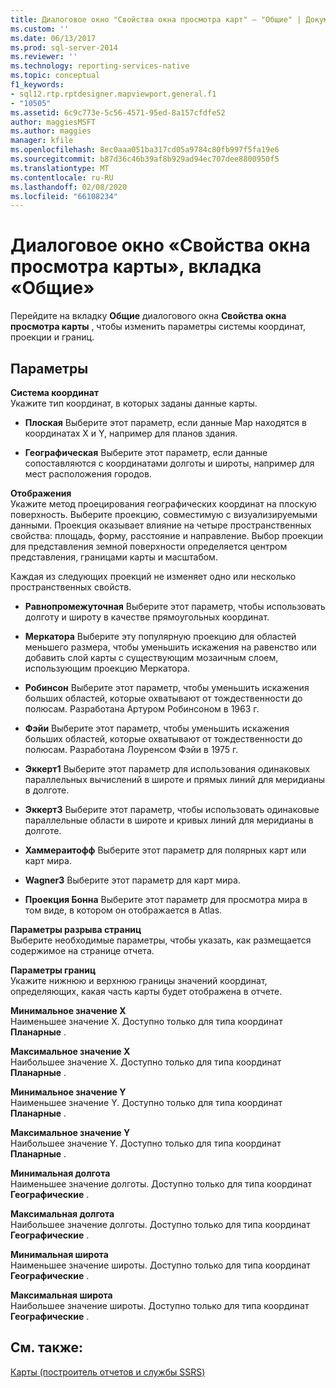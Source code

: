 ```yaml
---
title: Диалоговое окно "Свойства окна просмотра карт" — "Общие" | Документация Майкрософт
ms.custom: ''
ms.date: 06/13/2017
ms.prod: sql-server-2014
ms.reviewer: ''
ms.technology: reporting-services-native
ms.topic: conceptual
f1_keywords:
- sql12.rtp.rptdesigner.mapviewport.general.f1
- "10505"
ms.assetid: 6c9c773e-5c56-4571-95ed-8a157cfdfe52
author: maggiesMSFT
ms.author: maggies
manager: kfile
ms.openlocfilehash: 8ec0aaa051ba317cd05a9784c80fb997f5fa19e6
ms.sourcegitcommit: b87d36c46b39af8b929ad94ec707dee8800950f5
ms.translationtype: MT
ms.contentlocale: ru-RU
ms.lasthandoff: 02/08/2020
ms.locfileid: "66108234"
---
```

# <a name="map-viewport-properties-dialog-box-general"></a>Диалоговое окно «Свойства окна просмотра карты», вкладка «Общие»
  Перейдите на вкладку **Общие** диалогового окна **Свойства окна просмотра карты** , чтобы изменить параметры системы координат, проекции и границ.  
  
## <a name="options"></a>Параметры  
 **Система координат**  
 Укажите тип координат, в которых заданы данные карты.  
  
-   **Плоская** Выберите этот параметр, если данные Map находятся в координатах X и Y, например для планов здания.  
  
-   **Географическая** Выберите этот параметр, если данные сопоставляются с координатами долготы и широты, например для мест расположения городов.  
  
 **Отображения**  
 Укажите метод проецирования географических координат на плоскую поверхность. Выберите проекцию, совместимую с визуализируемыми данными. Проекция оказывает влияние на четыре пространственных свойства: площадь, форму, расстояние и направление. Выбор проекции для представления земной поверхности определяется центром представления, границами карты и масштабом.  
  
 Каждая из следующих проекций не изменяет одно или несколько пространственных свойств.  
  
-   **Равнопромежуточная** Выберите этот параметр, чтобы использовать долготу и широту в качестве прямоугольных координат.  
  
-   **Меркатора** Выберите эту популярную проекцию для областей меньшего размера, чтобы уменьшить искажения на равенство или добавить слой карты с существующим мозаичным слоем, использующим проекцию Меркатора.  
  
-   **Робинсон** Выберите этот параметр, чтобы уменьшить искажения больших областей, которые охватывают от тождественности до полюсам. Разработана Артуром Робинсоном в 1963 г.  
  
-   **Фэйи** Выберите этот параметр, чтобы уменьшить искажения больших областей, которые охватывают от тождественности до полюсам. Разработана Лоуренсом Фэйи в 1975 г.  
  
-   **Эккерт1** Выберите этот параметр для использования одинаковых параллельных вычислений в широте и прямых линий для меридианы в долготе.  
  
-   **Эккерт3** Выберите этот параметр, чтобы использовать одинаковые параллельные области в широте и кривых линий для меридианы в долготе.  
  
-   **Хаммераитофф** Выберите этот параметр для полярных карт или карт мира.  
  
-   **Wagner3** Выберите этот параметр для карт мира.  
  
-   **Проекция Бонна** Выберите этот параметр для просмотра мира в том виде, в котором он отображается в Atlas.  
  
 **Параметры разрыва страниц**  
 Выберите необходимые параметры, чтобы указать, как размещается содержимое на странице отчета.  
  
 **Параметры границ**  
 Укажите нижнюю и верхнюю границы значений координат, определяющих, какая часть карты будет отображена в отчете.  
  
 **Минимальное значение X**  
 Наименьшее значение X. Доступно только для типа координат **Планарные** .  
  
 **Максимальное значение X**  
 Наибольшее значение X. Доступно только для типа координат **Планарные** .  
  
 **Минимальное значение Y**  
 Наименьшее значение Y. Доступно только для типа координат **Планарные** .  
  
 **Максимальное значение Y**  
 Наибольшее значение Y. Доступно только для типа координат **Планарные** .  
  
 **Минимальная долгота**  
 Наименьшее значение долготы. Доступно только для типа координат **Географические** .  
  
 **Максимальная долгота**  
 Наибольшее значение долготы. Доступно только для типа координат **Географические** .  
  
 **Минимальная широта**  
 Наименьшее значение широты. Доступно только для типа координат **Географические** .  
  
 **Максимальная широта**  
 Наибольшее значение широты. Доступно только для типа координат **Географические** .  
  
## <a name="see-also"></a>См. также:  
 [Карты (построитель отчетов и службы SSRS)](report-design/maps-report-builder-and-ssrs.md)  
  
  
